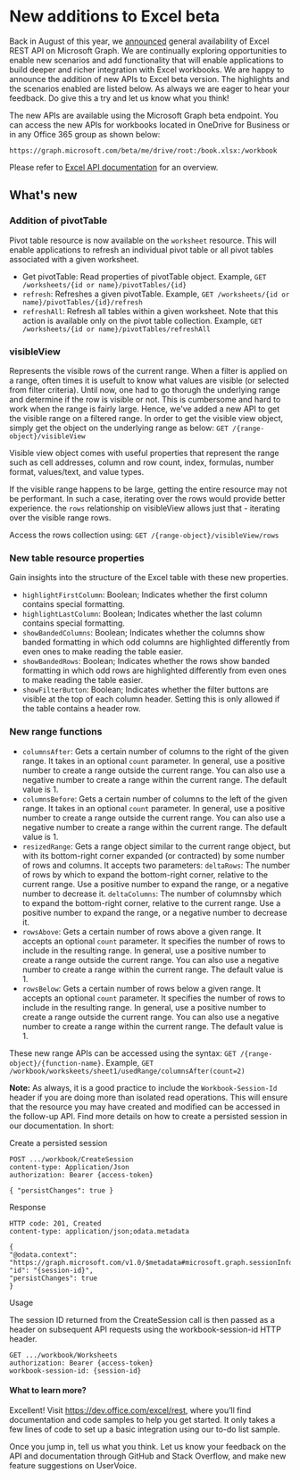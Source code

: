 # New additions to Excel beta

Back in August of this year, we [announced](http://dev.office.com/blogs/power-your-apps-with-the-new-excel-rest-api) general availability of Excel REST API on Microsoft Graph. We are continually exploring opportunities to enable new scenarios and add functionality that will enable applications to build deeper and richer integration with Excel workbooks. We are happy to announce the addition of new APIs to Excel beta version. The highlights and the scenarios enabled are listed below. As always we are eager to hear your feedback. Do give this a try and let us know what you think!

The new APIs are available using the Microsoft Graph beta endpoint. You can access the new APIs for workbooks located in OneDrive for Business or in any Office 365 group as shown below:

`https://graph.microsoft.com/beta/me/drive/root:/book.xlsx:/workbook`

Please refer to [Excel API documentation](https://graph.microsoft.io/en-us/docs/api-reference/v1.0/resources/excel) for an overview. 

## What's new

### Addition of pivotTable
Pivot table resource is now available on the `worksheet` resource. This will enable applications to refresh an individual pivot table or all pivot tables associated with a given worksheet.

* Get pivotTable: Read properties of pivotTable object. Example, `GET /worksheets/{id or name}/pivotTables/{id}`
* `refresh`: Refreshes a given pivotTable.	Example, `GET /worksheets/{id or name}/pivotTables/{id}/refresh`
* `refreshAll`: Refresh all tables within a given worksheet. Note that this action is available only on the pivot table collection. Example, 	`GET /worksheets/{id or name}/pivotTables/refreshAll`


### visibleView 
Represents the visible rows of the current range. When a filter is applied on a range, often times it is usefult to know what values are visible (or selected from filter criteria). Until now, one had to go thorugh the underlying range and determine if the row is visible or not. This is cumbersome and hard to work when the range is fairly large. 
Hence, we've added a new API to get the visible range on a filtered range. In order to get the visible view object, simply get the object on the underlying range as below:
`GET /{range-object}/visibleView`

Visible view object comes with useful properties that represent the range such as cell addresses, column and row count, index, formulas, number format, values/text, and value types. 

If the visible range happens to be large, getting the entire resource may not be performant. In such a case, iterating over the rows would provide better experience. the `rows` relationship on visibleView allows just that - iterating over the visible range rows. 

Access the rows collection using: `GET /{range-object}/visibleView/rows`

### New table resource properties

Gain insights into the structure of the Excel table with these new properties.

* `highlightFirstColumn`: Boolean; Indicates whether the first column contains special formatting.
* `highlightLastColumn`: Boolean; Indicates whether the last column contains special formatting.
* `showBandedColumns`: Boolean; Indicates whether the columns show banded formatting in which odd columns are highlighted differently from even ones to make reading the table easier.
* `showBandedRows`: Boolean; Indicates whether the rows show banded formatting in which odd rows are highlighted differently from even ones to make reading the table easier.
* `showFilterButton`: Boolean; Indicates whether the filter buttons are visible at the top of each column header. Setting this is only allowed if the table contains a header row.

### New range functions 
* `columnsAfter`: Gets a certain number of columns to the right of the given range. It takes in an optional `count` parameter. In general, use a positive number to create a range outside the current range. You can also use a negative number to create a range within the current range. The default value is 1.
* `columnsBefore`: Gets a certain number of columns to the left of the given range. It takes in an optional `count` parameter. In general, use a positive number to create a range outside the current range. You can also use a negative number to create a range within the current range. The default value is 1.
* `resizedRange`: Gets a range object similar to the current range object, but with its bottom-right corner expanded (or contracted) by some number of rows and columns. It accepts two parameters: `deltaRows`: The number of rows by which to expand the bottom-right corner, relative to the current range. Use a positive number to expand the range, or a negative number to decrease it. `deltaColumns`: The number of columnsby which to expand the bottom-right corner, relative to the current range. Use a positive number to expand the range, or a negative number to decrease it.
* `rowsAbove`: Gets a certain number of rows above a given range. It accepts an optional `count` parameter. It specifies the number of rows to include in the resulting range. In general, use a positive number to create a range outside the current range. You can also use a negative number to create a range within the current range. The default value is 1.
* `rowsBelow`: Gets a certain number of rows below a given range. It accepts an optional `count` parameter. It specifies the number of rows to include in the resulting range. In general, use a positive number to create a range outside the current range. You can also use a negative number to create a range within the current range. The default value is 1.

These new range APIs can be accessed using the syntax: 
`GET /{range-object}/{function-name}`. Example, `GET /workbook/workskeets/sheet1/usedRange/columnsAfter(count=2)`  

**Note:** As always, it is a good practice to include the `Workbook-Session-Id` header if you are doing more than isolated read operations. This will ensure that the resource you may have created and modified can be accessed in the follow-up API. 
Find more details on how to create a persisted session in our documentation. In short:

Create a persisted session

```http
POST .../workbook/CreateSession
content-type: Application/Json 
authorization: Bearer {access-token} 

{ "persistChanges": true }
```
Response

```http
HTTP code: 201, Created
content-type: application/json;odata.metadata

{  
"@odata.context": "https://graph.microsoft.com/v1.0/$metadata#microsoft.graph.sessionInfo",  
"id": "{session-id}",  
"persistChanges": true
}
```

Usage

The session ID returned from the CreateSession call is then passed as a header on subsequent API requests using the workbook-session-id HTTP header.

```http
GET .../workbook/Worksheets
authorization: Bearer {access-token} 
workbook-session-id: {session-id}
```

#### What to learn more?
Excellent! Visit https://dev.office.com/excel/rest, where you’ll find documentation and code samples to help you get started. It only takes a few lines of code to set up a basic integration using our to-do list sample.

Once you jump in, tell us what you think. Let us know your feedback on the API and documentation through GitHub and Stack Overflow, and make new feature suggestions on UserVoice.



